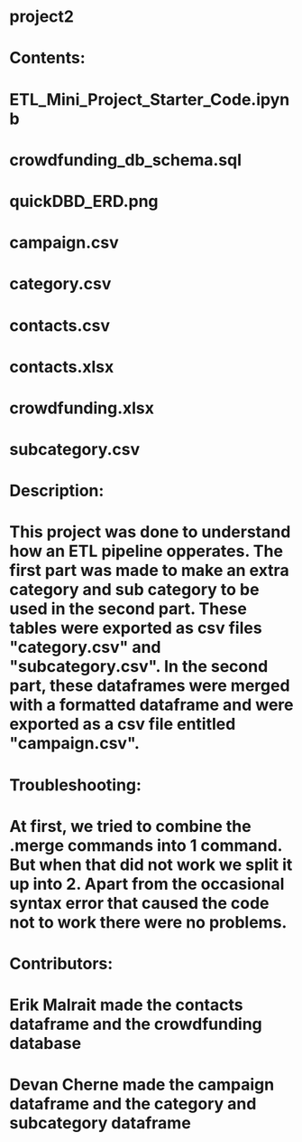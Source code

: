 # project2
# Contents:
# ETL_Mini_Project_Starter_Code.ipynb
# crowdfunding_db_schema.sql
# quickDBD_ERD.png
# campaign.csv
# category.csv
# contacts.csv
# contacts.xlsx
# crowdfunding.xlsx
# subcategory.csv
#
# Description:
# This project was done to understand how an ETL pipeline opperates. The first part was made to make an extra category and sub category to be used in the second part. These tables were exported as csv files "category.csv" and "subcategory.csv". In the second part, these dataframes were merged with a formatted dataframe and were exported as a csv file entitled "campaign.csv".
#
# Troubleshooting:
# At first, we tried to combine the .merge commands into 1 command. But when that did not work we split it up into 2. Apart from the occasional syntax error that caused the code not to work there were no problems.
#
# Contributors: 
# Erik Malrait made the contacts dataframe and the crowdfunding database
# Devan Cherne made the campaign dataframe and the category and subcategory dataframe
